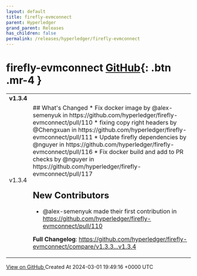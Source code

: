 ```yaml
---
layout: default
title: firefly-evmconnect
parent: Hyperledger
grand_parent: Releases
has_children: false
permalink: /releases/hyperledger/firefly-evmconnect
---
```


# firefly-evmconnect <span class="fs-3 right-align">[GitHub](https://github.com/hyperledger/firefly-evmconnect){: .btn .mr-4 }</span>


<div>
    <table>
        <tr>
            <td colspan="2">
                <b>
                    v1.3.4
                </b>
            </td>
        </tr>
        <tr>
            <td>
                <span class="chip">
                    v1.3.4
                </span>
            </td>
            <td>
                ## What's Changed
* Fix docker image by @alex-semenyuk in https://github.com/hyperledger/firefly-evmconnect/pull/110
* fixing copy right headers by @Chengxuan in https://github.com/hyperledger/firefly-evmconnect/pull/111
* Update firefly dependencies by @nguyer in https://github.com/hyperledger/firefly-evmconnect/pull/116
* Fix docker build and add to PR checks by @nguyer in https://github.com/hyperledger/firefly-evmconnect/pull/117

## New Contributors
* @alex-semenyuk made their first contribution in https://github.com/hyperledger/firefly-evmconnect/pull/110

**Full Changelog**: https://github.com/hyperledger/firefly-evmconnect/compare/v1.3.3...v1.3.4
            </td>
        </tr>
    </table>
    <a href="https://github.com/hyperledger/firefly-evmconnect/releases/tag/v1.3.4" class=".btn">
        View on GitHub
    </a>
    <span class="right-align">
        Created At 2024-03-01 19:49:16 +0000 UTC
    </span>
</div>

